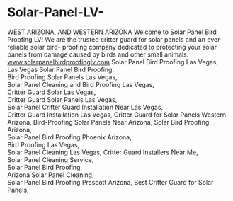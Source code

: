 # Solar-Panel-LV-
WEST ARIZONA, AND WESTERN ARIZONA Welcome to Solar Panel Bird Proofing LV! We are the trusted critter guard for solar panels and an ever-reliable solar bird- proofing company dedicated to protecting your solar panels from damage caused by birds and other small animals.
www.solarpanelbirdproofinglv.com
Solar Panel Bird Proofing Las Vegas,	
Las Vegas Solar Panel Bird Proofing,	
Bird Proofing Solar Panels Las Vegas,	
Solar Panel Cleaning and Bird Proofing Las Vegas,	
Critter Guard Solar Las Vegas,	
Critter Guard Solar Panels Las Vegas,	
Solar Panel Critter Guard Installation Near Las Vegas,	
Critter Guard Installation Las Vegas,
Critter Guard for Solar Panels Western Arizona,	
Bird-Proofing Solar Panels Near Arizona,
Solar Bird Proofing Arizona,	
Solar Panel Bird Proofing Phoenix Arizona,	
Bird Proofing Las Vegas,	
Solar Panel Cleaning Las Vegas,	
Critter Guard Installers Near Me,	
Solar Panel Cleaning Service,	
Solar Panel Bird Proofing,	
Arizona Solar Panel Cleaning,	
Solar Panel Bird Proofing Prescott Arizona,	
Best Critter Guard for Solar Panels,	
